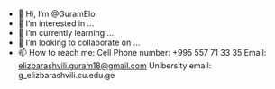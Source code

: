 - 👋 Hi, I’m @GuramElo
- 👀 I’m interested in ...
- 🌱 I’m currently learning ...
- 💞️ I’m looking to collaborate on ...
- 📫 How to reach me: 
Cell Phone number: +995 557 71 33 35
Email: elizbarashvili.guram18@gmail.com
Unibersity email: g_elizbarashvili.cu.edu.ge

<!---
GuramElo/GuramElo is a ✨ special ✨ repository because its `README.md` (this file) appears on your GitHub profile.
You can click the Preview link to take a look at your changes.
--->
